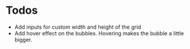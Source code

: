 # Todos

- Add inputs for custom width and height of the grid
- Add hover effect on the bubbles. Hovering makes the bubble a little bigger.
